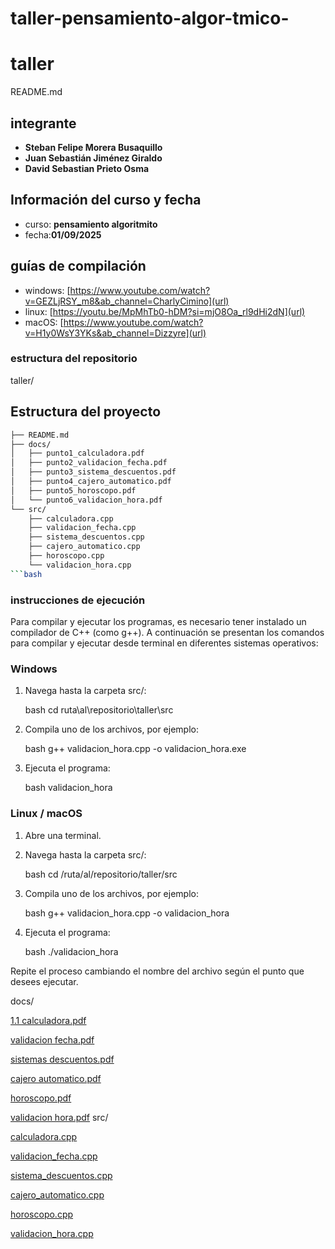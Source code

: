 # taller-pensamiento-algor-tmico-
# taller 
 README.md
## integrante
- **Steban Felipe Morera Busaquillo** 
-  **Juan Sebastián Jiménez Giraldo**
-  **David Sebastian Prieto Osma**
## Información del curso y fecha
-  curso: **pensamiento algoritmito**
- fecha:**01/09/2025** 
## guías de compilación 
- windows: [https://www.youtube.com/watch?v=GEZLjRSY_m8&ab_channel=CharlyCimino](url)
- linux: [https://youtu.be/MpMhTb0-hDM?si=mjO8Oa_rl9dHi2dN](url)
- macOS: [https://www.youtube.com/watch?v=H1y0WsY3YKs&ab_channel=Dizzyre](url)
### estructura del repositorio 
taller/
## Estructura del proyecto

```bash
├── README.md
├── docs/
│   ├── punto1_calculadora.pdf
│   ├── punto2_validacion_fecha.pdf
│   ├── punto3_sistema_descuentos.pdf
│   ├── punto4_cajero_automatico.pdf
│   ├── punto5_horoscopo.pdf
│   └── punto6_validacion_hora.pdf
└── src/
    ├── calculadora.cpp
    ├── validacion_fecha.cpp
    ├── sistema_descuentos.cpp
    ├── cajero_automatico.cpp
    ├── horoscopo.cpp
    └── validacion_hora.cpp
```bash
```


### instrucciones de ejecución 
Para compilar y ejecutar los programas, es necesario tener instalado un compilador de C++ (como g++). A continuación se presentan los comandos para compilar y ejecutar desde terminal en diferentes sistemas operativos:

###  Windows 
1. Navega hasta la carpeta src/:

   bash
   cd ruta\al\repositorio\taller\src
   
2. Compila uno de los archivos, por ejemplo:

   bash
   g++ validacion_hora.cpp -o validacion_hora.exe
   
3. Ejecuta el programa:

   bash
   validacion_hora
   

### Linux / macOS

1. Abre una terminal.
2. Navega hasta la carpeta src/:

   bash
   cd /ruta/al/repositorio/taller/src
   
3. Compila uno de los archivos, por ejemplo:

   bash
   g++ validacion_hora.cpp -o validacion_hora
   
4. Ejecuta el programa:

   bash
   ./validacion_hora
   

 Repite el proceso cambiando el nombre del archivo según el punto que desees ejecutar.

docs/

[1.1 calculadora.pdf](https://github.com/user-attachments/files/22070620/1.1.calculadora.pdf)

[validacion fecha.pdf](https://github.com/user-attachments/files/22070630/validacion.fecha.pdf)

[sistemas descuentos.pdf](https://github.com/user-attachments/files/22070632/sistemas.descuentos.pdf)

[cajero automatico.pdf](https://github.com/user-attachments/files/22070633/cajero.automatico.pdf)

[horoscopo.pdf](https://github.com/user-attachments/files/22070635/horoscopo.pdf)

[validacion hora.pdf](https://github.com/user-attachments/files/22070636/validacion.hora.pdf)
src/

[calculadora.cpp](https://github.com/user-attachments/files/22070638/calculadora.cpp)

[validacion_fecha.cpp](https://github.com/user-attachments/files/22070640/validacion_fecha.cpp)

[sistema_descuentos.cpp](https://github.com/user-attachments/files/22070644/sistema_descuentos.cpp)

[cajero_automatico.cpp](https://github.com/user-attachments/files/22070645/cajero_automatico.cpp)

[horoscopo.cpp](https://github.com/user-attachments/files/22070646/horoscopo.cpp)

[validacion_hora.cpp](https://github.com/user-attachments/files/22070651/validacion_hora.cpp)

